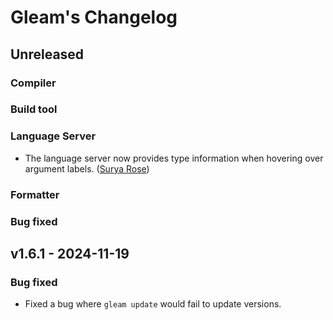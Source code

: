 # Gleam's Changelog

## Unreleased

### Compiler

### Build tool

### Language Server

- The language server now provides type information when hovering over argument
  labels.
  ([Surya Rose](https://github.com/GearsDatapacks))

### Formatter

### Bug fixed

## v1.6.1 - 2024-11-19

### Bug fixed

- Fixed a bug where `gleam update` would fail to update versions.
